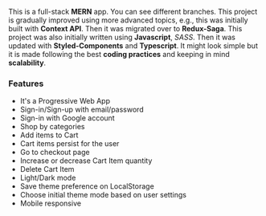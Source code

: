   
This is a full-stack **MERN** app. 
You can see different branches. 
This project is gradually improved using more advanced topics, e.g., this was initially built with **Context API**. Then it was migrated over to **Redux-Saga**. This project was also initially written using **Javascript**, *SASS*. Then it was updated with **Styled-Components** and **Typescript**. It might look simple but it is made following the best **coding practices** and keeping in mind **scalability**.  

### Features
- It's a Progressive Web App
- Sign-in/Sign-up with email/password
- Sign-in with Google account 
- Shop by categories
- Add items to Cart
- Cart items persist for the user
- Go to checkout page
- Increase or decrease Cart Item quantity
- Delete Cart Item
- Light/Dark mode
- Save theme preference on LocalStorage
- Choose initial theme mode based on user settings
- Mobile responsive
